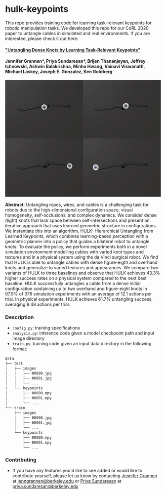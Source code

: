# hulk-keypoints

This repo provides training code for learning task-relevant keypoints for robotic manipulation tasks. We developed this repo for our CoRL 2020 paper to untangle cables in simulated and real environments. If you are interested, please check it out here:

#### ["Untangling Dense Knots by Learning Task-Relevant Keypoints"](https://sites.google.com/berkeley.edu/corl2020ropeuntangling/home)

#### Jennifer Grannen*, Priya Sundaresan*, Brijen Thananjeyan, Jeffrey Ichnowski, Ashwin Balakrishna, Minho Hwang, Vainavi Viswanath, Michael Laskey, Joseph E. Gonzalez, Ken Goldberg

![Preds Gif](preds.gif)

**Abstract**: Untangling ropes, wires, and cables is a challenging task for robots due to the high-dimensional configuration space, visual homogeneity, self-occlusions, and complex dynamics. We consider dense (tight) knots that lack space between self-intersections and present an iterative approach that uses learned geometric structure in configurations. We instantiate this into an algorithm, HULK: Hierarchical Untangling from Learned Keypoints, which combines learning-based perception with a geometric planner into a policy that guides a bilateral robot to untangle knots. To evaluate the policy, we perform experiments both in a novel simulation environment modelling cables with varied knot types and textures and in a physical system using the da Vinci surgical robot. We find that HULK is able to untangle cables with dense figure-eight and overhand knots and generalize to varied textures and appearances. We compare two variants of HULK to three baselines and observe that HULK achieves 43.3% higher success rates on a physical system compared to the next best baseline. HULK successfully untangles a cable from a dense initial configuration containing up to two overhand and figure-eight knots in 97.9% of 378 simulation experiments with an average of 12.1 actions per trial. In physical experiments, HULK achieves 61.7% untangling success, averaging 8.48 actions per trial.

### Description

* `config.py`: training specifications
* `analysis.py`: inference code given a model checkpoint path and input image directory
* `train.py`: training code given an input data directory in the following format:
```
data
├── test
│   ├── images
│   │   ├── 00000.jpg
│   │   ├── 00001.jpg
│   │   └── ...
│   └── keypoints
│       ├── 00000.npy
│       ├── 00001.npy
│       └── ...
└── train
    ├── images
    │   ├── 00000.jpg
    │   ├── 00001.jpg
    │   └── ...
    └── keypoints
        ├── 00000.npy
        ├── 00001.npy
        └── ...
``` 

### Contributing 
* If you have any features you'd like to see added or would like to contribute yourself, please let us know by contacting [Jennifer Grannen](http://jenngrannen.com/) at jenngrannen@berkeley.edu or [Priya Sundaresan](http://priya.sundaresan.us) at priya.sundaresan@berkeley.edu
